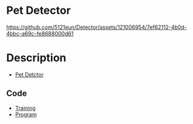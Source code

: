 # Pet Detector
https://github.com/5121eun/Detector/assets/121006954/7ef62112-4b0d-4bbc-a69c-fe8688000d61

# Description
 - [Pet Detctor](https://github.com/5121eun/Detector/blob/master/Detector/pat_Seg_mob.pptx)

## Code
  - [Training](https://github.com/5121eun/Detector/blob/master/Detector/pet_segmentation.ipynb)
  - [Program](https://github.com/5121eun/Detector/blob/master/Detector/Detector.cpp)

